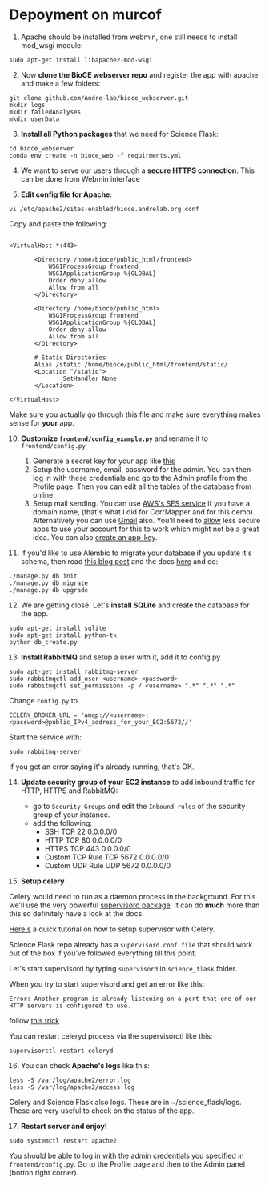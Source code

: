 
# Depoyment on murcof

1. Apache should be installed from webmin, one still needs to install mod_wsgi module:
```
sudo apt-get install libapache2-mod-wsgi
```

2. Now __clone the BioCE webserver repo__ and register the app with apache and make a few folders:
```
git clone github.com/Andre-lab/bioce_webserver.git
mkdir logs
mkdir failedAnalyses
mkdir userData
```

3. __Install all Python packages__ that we need for Science Flask:
```
cd bioce_webserver
conda env create -n bioce_web -f requirments.yml
```

4. We want to serve our users through a __secure HTTPS connection__. This can be done from Webmin interface

5. __Edit config file for Apache__:
 
 ```
 vi /etc/apache2/sites-enabled/bioce.andrelab.org.conf 
 ```
 
 Copy and paste the following:
 
 ```

<VirtualHost *:443>

        <Directory /home/bioce/public_html/frontend>
            WSGIProcessGroup frontend
            WSGIApplicationGroup %{GLOBAL}
            Order deny,allow
            Allow from all
        </Directory>

        <Directory /home/bioce/public_html>
            WSGIProcessGroup frontend
            WSGIApplicationGroup %{GLOBAL}
            Order deny,allow
            Allow from all
        </Directory>

        # Static Directories
        Alias /static /home/bioce/public_html/frontend/static/
        <Location "/static">
                SetHandler None
        </Location>

</VirtualHost>
 ```
Make sure you actually go through this file and make sure everything makes sense
for __your__ app.
 
10. __Customize `frontend/config_example.py`__ and rename it to `frontend/config.py`
    1. Generate a secret key for your app like [this](https://pythonadventures.wordpress.com/2015/01/01/flask-generate-a-secret-key/)
    2. Setup the username, email, password for the admin. You can then log in with
     these credentials and go to the Admin profile from the Profile page. Then you
     can edit all the tables of the database from online.
    3. Setup mail sending. You can use [AWS's SES service](http://docs.aws.amazon.com/ses/latest/DeveloperGuide/quick-start.html) if you have a domain name,
     (that's what I did for CorrMapper and for this demo). Alternatively you can use [Gmail](http://stackoverflow.com/questions/37058567/configure-flask-mail-to-use-gmail) also.
     You'll need to [allow](https://support.google.com/accounts/answer/6010255?hl=en) 
     less secure apps to use your account for this to work which might not be a great idea. You can also
     [create an app-key](http://www.wpbeginner.com/plugins/how-to-send-email-in-wordpress-using-the-gmail-smtp-server/).
      
11. If you'd like to use Alembic to migrate your database if you update it's schema, 
then read [this blog post](https://blog.miguelgrinberg.com/post/flask-migrate-alembic-database-migration-wrapper-for-flask) 
and the docs [here](https://blog.miguelgrinberg.com/post/flask-migrate-alembic-database-migration-wrapper-for-flask) and do:

```
./manage.py db init
./manage.py db migrate
./manage.py db upgrade
```

12. We are getting close. Let's __install SQLite__ and create the database for the app.
```
sudo apt-get install sqlite
sudo apt-get install python-tk
python db_create.py
```

13. __Install RabbitMQ__ and setup a user with it, add it to config.py
 
 ```
sudo apt-get install rabbitmq-server
sudo rabbitmqctl add_user <username> <password>
sudo rabbitmqctl set_permissions -p / <username> ".*" ".*" ".*"
 ```
Change `config.py` to 

```
CELERY_BROKER_URL = 'amqp://<username>:<password>@public_IPv4_address_for_your_EC2:5672//'
```

Start the service with:
```
sudo rabbitmq-server
```
If you get an error saying it's already running, that's OK.
  
14. __Update security group of your EC2 instance__ to add inbound traffic for HTTP, HTTPS and RabbitMQ:
    - go to `Security Groups` and edit the `Inbound rules` of the security group
    of your instance.
    - add the following:
        - SSH TCP 22 0.0.0.0/0
        - HTTP TCP 80 0.0.0.0/0
        - HTTPS TCP 443 0.0.0.0/0
        - Custom TCP Rule TCP 5672 0.0.0.0/0
        - Custom UDP Rule UDP 5672 0.0.0.0/0

15. __Setup celery__

Celery would need to run as a daemon process in the background. For this we'll use
 the very powerful [supervisord package](http://supervisord.org/). It can do __much__
  more than this so definitely have a look at the docs.
 
 [Here's](https://thomassileo.name/blog/2012/08/20/how-to-keep-celery-running-with-supervisor/) 
 a quick tutorial on how  to setup supervisor with Celery.
 
 Science Flask repo already has a `supervisord.conf file` that should work out of the
  box if you've followed everything till this point. 
  
  Let's start supervisord by typing `supervisord` in `science_flask` folder. 

When you try to start supervisord and get an error like this:
 ```
 Error: Another program is already listening on a port that one of our HTTP servers is configured to use.
 ```
follow [this trick](http://stackoverflow.com/questions/25121838/supervisor-on-debian-wheezy-another-program-is-already-listening-on-a-port-that)

You can restart celeryd process via the supervisorctl like this:
```
supervisorctl restart celeryd
```

16. You can check __Apache's logs__ like this:
```
less -S /var/log/apache2/error.log
less -S /var/log/apache2/access.log
```

Celery and Science Flask also logs. These are in ~/science_flask/logs. These are
very useful to check on the status of the app. 


17. __Restart server and enjoy!__ 
```
sudo systemctl restart apache2
```

You should be able to log in with the admin credentials you specified in `frontend/config.py`.
Go to the Profile page and then to the Admin panel (botton right corner). 





